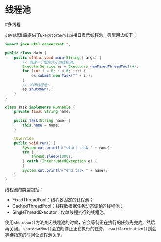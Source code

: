 # 线程池

#多线程 

Java标准库提供了`ExecutorService`接口表示线程池，典型用法如下：

```java
import java.util.concurrent.*;

public class Main {
    public static void main(String[] args) {
        // 创建一个固定大小的线程池:
        ExecutorService es = Executors.newFixedThreadPool(4);
        for (int i = 0; i < 6; i++) {
            es.submit(new Task("" + i));
        }
        // 关闭线程池:
        es.shutdown();
    }
}

class Task implements Runnable {
    private final String name;

    public Task(String name) {
        this.name = name;
    }

    @Override
    public void run() {
        System.out.println("start task " + name);
        try {
            Thread.sleep(1000);
        } catch (InterruptedException e) {
        }
        System.out.println("end task " + name);
    }
}
```

线程池的类型包括：
-   FixedThreadPool：线程数固定的线程池；
-   CachedThreadPool：线程数根据任务动态调整的线程池；
-   SingleThreadExecutor：仅单线程执行的线程池。

使用`shutdown()`方法关闭线程池的时候，它会等待正在执行的任务先完成，然后再关闭。
`shutdownNow()`会立刻停止正在执行的任务，
`awaitTermination()`则会等待指定的时间让线程池关闭。